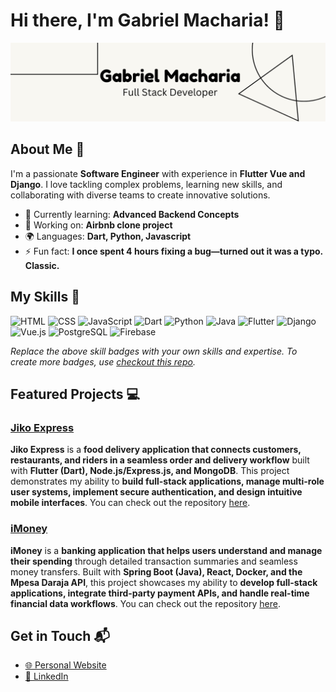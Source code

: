 # Hi there, I'm Gabriel Macharia! 👋

![Banner Image](./banner.png)

## About Me 🚀

I'm a passionate **Software Engineer** with experience in **Flutter Vue and Django**. I love tackling complex problems, learning new skills, and collaborating with diverse teams to create innovative solutions.

- 🌱 Currently learning: **Advanced Backend Concepts**
- 🔭 Working on: **Airbnb clone project**
- 🌍 Languages: **Dart, Python, Javascript**
- ⚡ Fun fact: **I once spent 4 hours fixing a bug—turned out it was a typo. Classic.**

## My Skills 🧠

![HTML](https://img.shields.io/badge/-HTML-E34F26?style=flat-square&logo=html5&logoColor=white)
![CSS](https://img.shields.io/badge/-CSS-1572B6?style=flat-square&logo=css3&logoColor=white)
![JavaScript](https://img.shields.io/badge/-JavaScript-F7DF1E?style=flat-square&logo=javascript&logoColor=black)
![Dart](https://img.shields.io/badge/Dart-0175C2?logo=dart&logoColor=white)
![Python](https://img.shields.io/badge/Python-3776AB?logo=python&logoColor=white)
![Java](https://img.shields.io/badge/Java-007396?logo=openjdk&logoColor=white)
![Flutter](https://img.shields.io/badge/Flutter-02569B?logo=flutter&logoColor=white)
![Django](https://img.shields.io/badge/Django-092E20?logo=django&logoColor=white)
![Vue.js](https://img.shields.io/badge/Vue.js-4FC08D?logo=vue.js&logoColor=white)
![PostgreSQL](https://img.shields.io/badge/PostgreSQL-4169E1?logo=postgresql&logoColor=white)
![Firebase](https://img.shields.io/badge/Firebase-FFCA28?logo=firebase&logoColor=black)

*Replace the above skill badges with your own skills and expertise. To create more badges, use [checkout this repo](https://github.com/alexandresanlim/Badges4-README.md-Profile).*

## Featured Projects 💻

### [Jiko Express](https://github.com/GabrielMcryu/JikoExpress)

**Jiko Express** is a **food delivery application that connects customers, restaurants, and riders in a seamless order and delivery workflow** built with **Flutter (Dart), Node.js/Express.js, and MongoDB**. This project demonstrates my ability to **build full-stack applications, manage multi-role user systems, implement secure authentication, and design intuitive mobile interfaces**. You can check out the repository [here](https://github.com/GabrielMcryu/JikoExpress).

### [iMoney](https://github.com/GabrielMcryu/iMoney)

**iMoney** is a **banking application that helps users understand and manage their spending** through detailed transaction summaries and seamless money transfers. Built with **Spring Boot (Java), React, Docker, and the Mpesa Daraja API**, this project showcases my ability to **develop full-stack applications, integrate third-party payment APIs, and handle real-time financial data workflows**. You can check out the repository [here](https://github.com/GabrielMcryu/iMoney).


## Get in Touch 📬

- [🌐 Personal Website](https://gmacharia.netlify.app/)
- [🔗 LinkedIn](https://www.linkedin.com/in/gabriel-n-macharia/)


